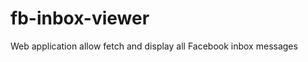 fb-inbox-viewer
===============

Web application allow fetch and display all Facebook inbox messages
